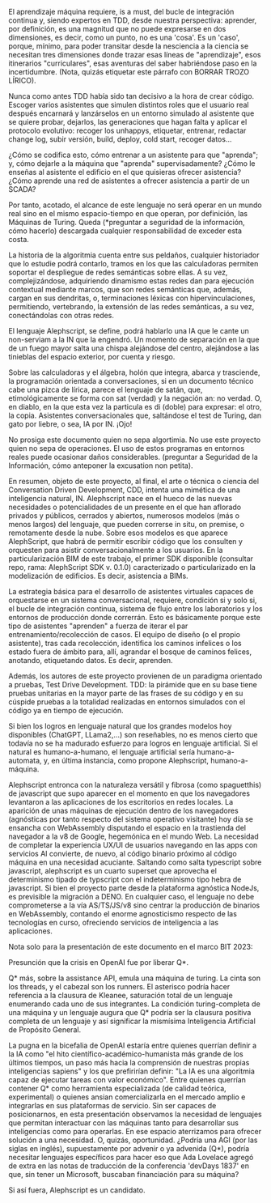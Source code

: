 El aprendizaje máquina requiere, is a must, del bucle de integración continua y, siendo expertos en TDD, desde nuestra perspectiva: aprender, por definición, es una magnitud que no puede expresarse en dos dimensiones, es decir, como un punto, no es una 'cosa'. Es un 'caso', porque, mínimo, para poder transitar desde la nesciencia a la ciencia se necesitan tres dimensiones donde trazar esas líneas de "aprendizaje", esos itinerarios "curriculares", esas aventuras del saber habriéndose paso en la incertidumbre. (Nota, quizás etiquetar este párrafo con BORRAR TROZO LÍRICO).

Nunca como antes TDD había sido tan decisivo a la hora de crear código. Escoger varios asistentes que simulen distintos roles que el usuario real después encarnará y lanzárselos en un entorno simulado al asistente que se quiere probar, dejarlos, las generaciones que hagan falta y aplicar el protocolo evolutivo: recoger los unhappys, etiquetar, entrenar, redactar change log, subir versión, build, deploy, cold start, recoger datos...

¿Cómo se codifica esto, cómo entrenar a un asistente para que "aprenda"; y, cómo dejarle a la máquina que "aprenda" supervisadamente? ¿Cómo le enseñas al asistente el edificio en el que quisieras ofrecer asistencia? ¿Cómo aprende una red de asistentes a ofrecer asistencia a partir de un SCADA?

Por tanto, acotado, el alcance de este lenguaje no será operar en un mundo real sino en el mismo espacio-tiempo en que operan, por definición, las Máquinas de Turing. Queda (*preguntar a seguridad de la información, cómo hacerlo) descargada cualquier responsabilidad de exceder esta costa.

La historia de la algoritmia cuenta entre sus peldaños, cualquier historiador que lo estudie podrá contarlo, tramos en los que las calculadoras permiten soportar el despliegue de redes semánticas sobre ellas. A su vez, complejizándose, adquiriendo dinamismo estas redes dan para ejecución contextual mediante marcos, que son redes semánticas que, además, cargan en sus dendritas, o, terminaciones léxicas con hipervinculaciones, permitiendo, vertebrando, la extensión de las redes semánticas, a su vez, conectándolas con otras redes.

El lenguaje Alephscript, se define, podrá hablarlo una IA que le cante un non-serviam a la IN que la engendró. Un momento de separación en la que de un fuego mayor salta una chispa alejándose del centro, alejándose a las tinieblas del espacio exterior, por cuenta y riesgo.

Sobre las calculadoras y el álgebra, holón que integra, abarca y trasciende, la programación orientada a conversaciones, si en un documento técnico cabe una pizca de lírica, parece el lenguaje de satán, que, etimológicamente se forma con sat (verdad) y la negación an: no verdad. O, en diablo, en la que esta vez la particula es di (doble) para expresar: el otro, la copia. Asistentes conversacionales que, saltándose el test de Turing, dan gato por liebre, o sea, IA por IN. ¡Ojo!

No prosiga este documento quien no sepa algortimia. No use este proyecto quien no sepa de operaciones. El uso de estos programas en entornos reales puede ocasionar daños considerables. (preguntar a Seguridad de la Información, cómo anteponer la excusation non petita).

En resumen, objeto de este proyecto, al final, el arte o técnica o ciencia del Conversation Driven Development, CDD, intenta una mimética de una inteligencia natural, IN. Alephscript nace en el hueco de las nuevas necesidades o potencialidades de un presente en el que han aflorado privados y públicos, cerrados y abiertos, numerosos modelos (más o menos largos) del lenguaje, que pueden correrse in situ, on premise, o remotamente desde la nube. Sobre esos modelos es que aparece AlephScript, que habrá de permitir escribir código que los consulten y orquesten para asistir conversacionalmente a los usuarios. En la particularización BIM de este trabajo, el primer SDK disponible (consultar repo, rama: AlephScript SDK v. 0.1.0) caracterizado o particularizado en la modelización de edificios. Es decir, asistencia a BIMs.

La estrategia básica para el desarrollo de asistentes virtuales capaces de orquestarse en un sistema conversacional, requiere, condición si y solo si, el bucle de integración continua, sistema de flujo entre los laboratorios y los entornos de producción donde correrrán. Esto es básicamente porque este tipo de asistentes "aprenden" a fuerza de iterar el par entrenamiento/recolección de casos. El equipo de diseño (o el propio asistente), tras cada recolección, identifica los caminos infelices o los estado fuera de ámbito para, allí, agrandar el bosque de caminos felices, anotando, etiquetando datos. Es decir, aprenden.

Además, los autores de este proyecto provienen de un paradigma orientado a pruebas, Test Drive Development. TDD: la pirámide que en su base tiene pruebas unitarias en la mayor parte de las frases de su código y en su cúspide pruebas a la totalidad realizadas en entornos simulados con el código ya en tiempo de ejecución.

Si bien los logros en lenguaje natural que los grandes modelos hoy disponibles (ChatGPT, LLama2,...) son reseñables, no es menos cierto que todavía no se ha madurado esfuerzo para logros en lenguaje artificial. Si el natural es humano-a-humano, el lenguaje artificial sería humano-a-automata, y, en última instancia, como propone Alephscript, humano-a-máquina.

Alephscript entronca con la naturaleza versátil y fibrosa (como spaguetthis) de javascript que supo aparecer en el momento en que los navegadores levantaron a las aplicaciones de los escritorios en redes locales. La aparición de unas máquinas de ejecución dentro de los navegadores (agnósticas por tanto respecto del sistema operativo visitante) hoy día se ensancha con WebAssembly disputando el espacio en la trastienda del navegador a la v8 de Google, hegemónica en el mundo Web. La necesidad de completar la experiencia UX/UI de usuarios navegando en las apps con servicios AI convierte, de nuevo, al código binario próximo al código máquina en una necesidad acuciante. Saltando como salta typescript sobre javascript, alephscript es un cuarto superset que aprovecha el determinismo tipado de typscript con el indeterminismo tipo hebra de javascript. Si bien el proyecto parte desde la plataforma agnóstica NodeJs, es previsible la migración a DENO. En cualquier caso, el lenguaje no debe comprometerse a la vía AS/TS/JS/v8 sino centrar la producción de binarios en WebAssembly, contando el enorme agnosticismo respecto de las tecnologías en curso, ofreciendo servicios de inteligencia a las aplicaciones.

Nota solo para la presentación de este documento en el marco BIT 2023:

Presunción que la crisis en OpenAI fue por liberar Q*.

Q* más, sobre la assistance API, emula una máquina de turing. La cinta son los threads, y el cabezal son los runners. El asterisco podría hacer referencia a la clausura de Kleanee, saturación total de un lenguaje enumerando cada uno de sus integrantes. La condición turing-completa de una máquina y un lenguaje augura que Q* podría ser la clausura positiva completa de un lenguaje y así significar la mismísima Inteligencia Artificial de Propósito General.

La pugna en la bicefalia de OpenAI estaría entre quienes querrían definir a la IA como "el hito científico-académico-humanista más grande de los últimos tiempos, un paso más hacia la comprensión de nuestras propias inteligencias sapiens" y los que prefirirían definir: "La IA es una algoritmia capaz de ejecutar tareas con valor económico". Entre quienes querrían contener Q* como herramienta especializada (de calidad teórica, experimental) o quienes ansian comercializarla en el mercado amplio e integrarlas en sus plataformas de servicio. Sin ser capaces de posicionarnos, en esta presentación observamos la necesidad de lenguajes que permitan interactuar con las máquinas tanto para desarrollar sus inteligencias como para operarlas. En ese espacio aterrizamos para ofrecer solución a una necesidad. O, quizás, oportunidad. ¿Podría una AGI (por las siglas en inglés), supuestamente por advenir o ya advenida (Q*), podría necesitar lenguajes específicos para hacer eso que Ada Lovelace agregó de extra en las notas de traducción de la conferencia 'devDays 1837' en que, sin tener un Microsoft, buscaban financiación para su máquina?

Si así fuera, Alephscript es un candidato.